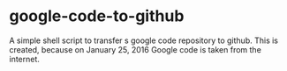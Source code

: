 # google-code-to-github
A simple shell script to transfer s google code repository to github. This is created, because on January 25, 2016 Google code is taken from the internet.
